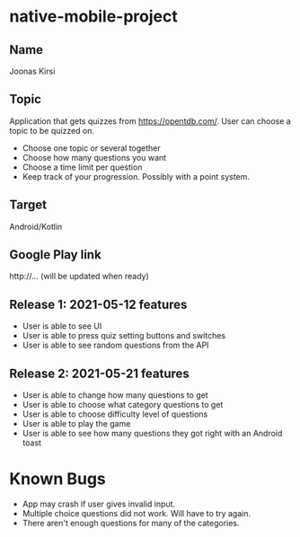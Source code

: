 # native-mobile-project

## Name
Joonas Kirsi

## Topic
Application that gets quizzes from https://opentdb.com/. User can choose a topic to be quizzed on.
- Choose one topic or several together
- Choose how many questions you want
- Choose a time limit per question
- Keep track of your progression. Possibly with a point system.

## Target
Android/Kotlin

## Google Play link
http://… (will be updated when ready)

## Release 1: 2021-05-12 features
 - User is able to see UI
 - User is able to press quiz setting buttons and switches
 - User is able to see random questions from the API

## Release 2: 2021-05-21 features
 - User is able to change how many questions to get
 - User is able to choose what category questions to get
 - User is able to choose difficulty level of questions
 - User is able to play the game
 - User is able to see how many questions they got right with an Android toast

 # Known Bugs
  - App may crash if user gives invalid input.
  - Multiple choice questions did not work. Will have to try again.
  - There aren't enough questions for many of the categories.
